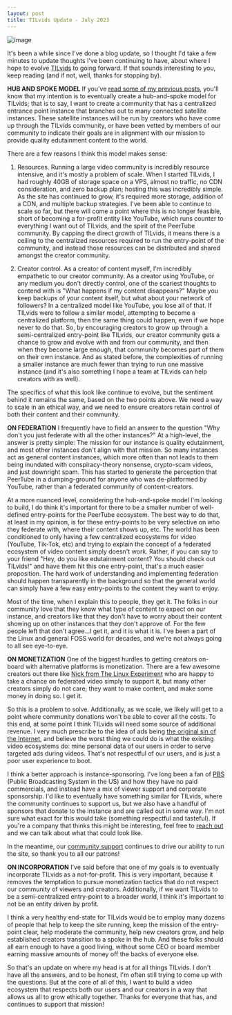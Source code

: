 ```yaml
---
layout: post
title: TILvids Update - July 2023
---
```


![image](https://github.com/TILvids/tilvids.github.io/assets/69435791/3b8f71e9-45a9-4303-ab65-a7e1f9e61e69)

It's been a while since I've done a blog update, so I thought I'd take a few minutes to update thoughts I've been continuing to have, about where I hope to evolve [TILvids](https://www.tilvids.com) to going forward. If that sounds interesting to you, keep reading (and if not, well, thanks for stopping by).

**HUB AND SPOKE MODEL**
If you've [read some of my previous posts](https://blog.tilvids.com/TILvids-Update-May-2021/), you'll know that my intention is to eventually create a hub-and-spoke model for TILvids; that is to say, I want to create a community that has a centralized entrance point instance that branches out to many connected satellite instances. These satellite instances will be run by creators who have come up through the TILvids community, or have been vetted by members of our community to indicate their goals are in alignment with our mission to provide quality edutainment content to the world.

There are a few reasons I think this model makes sense:

1. Resources. Running a large video community is incredibly resource intensive, and it's mostly a problem of scale. When I started TILvids, I had roughly 40GB of storage space on a VPS, almost no traffic, no CDN consideration, and zero backup plan; hosting this was incredibly simple. As the site has continued to grow, it's required more storage, addition of a CDN, and multiple backup strategies. I've been able to continue to scale so far, but there will come a point where this is no longer feasible, short of becoming a for-profit entity like YouTube, which runs counter to everything I want out of TILvids, and the spirit of the PeerTube community. By capping the direct growth of TILvids, it means there is a ceiling to the centralized resources required to run the entry-point of the community, and instead those resources can be distributed and shared amongst the creator community.

2. Creator control. As a creator of content myself, I'm incredibly empathetic to our creator community. As a creator using YouTube, or any medium you don't directly control, one of the scariest thoughts to contend with is "What happens if my content disappears?" Maybe you keep backups of your content itself, but what about your network of followers? In a centralized model like YouTube, you lose all of that. If TILvids were to follow a similar model, attempting to become a centralized platform, then the same thing could happen, even if we hope never to do that. So, by encouraging creators to grow up through a semi-centralized entry-point like TILvids, our creator community gets a chance to grow and evolve with and from our community, and then when they become large enough, that community becomes part of them on their own instance. And as stated before, the complexities of running a smaller instance are much fewer than trying to run one massive instance (and it's also something I hope a team at TILvids can help creators with as well).

The specifics of what this look like continue to evolve, but the sentiment behind it remains the same, based on the two points above. We need a way to scale in an ethical way, and we need to ensure creators retain control of both their content and their community.

**ON FEDERATION**
I frequently have to field an answer to the question "Why don't you just federate with all the other instances?" At a high-level, the answer is pretty simple: The mission for our instance is quality edutainment, and most other instances don't align with that mission. So many instances act as general content instances, which more often than not leads to them being inundated with conspiracy-theory nonsense, crypto-scam videos, and just downright spam. This has started to generate the perception that PeerTube in a dumping-ground for anyone who was de-platformed by YouTube, rather than a federated community of content-creators.

At a more nuanced level, considering the hub-and-spoke model I'm looking to build, I do think it's important for there to be a smaller number of well-defined entry-points for the PeerTube ecosystem. The best way to do that, at least in my opinion, is for these entry-points to be very selective on who they federate with, where their content shows up, etc. The world has been conditioned to only having a few centralized ecosystems for video (YouTube, Tik-Tok, etc) and trying to explain the concept of a federated ecosystem of video content simply doesn't work. Rather, if you can say to your friend "Hey, do you like edutainment content? You should check out TILvids!" and have them hit this one entry-point, that's a much easier proposition. The hard work of understanding and implementing federation should happen transparently in the background so that the general world can simply have a few easy entry-points to the content they want to enjoy.

Most of the time, when I explain this to people, they get it. The folks in our community love that they know what type of content to expect on our instance, and creators like that they don't have to worry about their content showing up on other instances that they don't approve of. For the few people left that don't agree...I get it, and it is what it is. I've been a part of the Linux and general FOSS world for decades, and we're not always going to all see eye-to-eye.

**ON MONETIZATION**
One of the biggest hurdles to getting creators on-board with alternative platforms is monetization. There are a few awesome creators out there like [Nick from The Linux Experiment](https://mstdn.social/@thelinuxEXP@mastodon.social) who are happy to take a chance on federated video simply to support it, but many other creators simply do not care; they want to make content, and make some money in doing so. I get it.

So this is a problem to solve. Additionally, as we scale, we likely will get to a point where community donations won't be able to cover all the costs. To this end, at some point I think TILvids will need some source of additional revenue. I very much prescribe to the idea of ads being [the original sin of the Internet](https://www.theatlantic.com/technology/archive/2014/08/advertising-is-the-internets-original-sin/376041/), and believe the worst thing we could do is what the existing video ecosystems do: mine personal data of our users in order to serve targeted ads during videos. That's not respectful of our users, and is just a poor user experience to boot.

I think a better approach is instance-sponsoring. I've long been a fan of [PBS](https://en.wikipedia.org/wiki/PBS) (Public Broadcasting System in the US) and how they have no paid commercials, and instead have a mix of viewer support and corporate sponsorship. I'd like to eventually have something similar for TILvids, where the community continues to support us, but we also have a handful of sponsors that donate to the instance and are called out in some way. I'm not sure what exact for this would take (something respectful and tasteful). If you're a company that thinks this might be interesting, feel free to [reach out](https://mstdn.social/@tilvids) and we can talk about what that could look like.

In the meantime, our [community support](https://www.patreon.com/tilvids) continues to drive our ability to run the site, so thank you to all our patrons!

**ON INCORPORATION**
I've said before that one of my goals is to eventually incorporate TILvids as a not-for-profit. This is very important, because it removes the temptation to pursue monetization tactics that do not respect our community of viewers and creators. Additionally, if we want TILvids to be a semi-centralized entry-point to a broader world, I think it's important to not be an entity driven by profit.

I think a very healthy end-state for TILvids would be to employ many dozens of people that help to keep the site running, keep the mission of the entry-point clear, help moderate the community, help new creators grow, and help established creators transition to a spoke in the hub. And these folks should all earn enough to have a good living, without some CEO or board member earning massive amounts of money off the backs of everyone else.

So that's an update on where my head is at for all things TILvids. I don't have all the answers, and to be honest, I'm often still trying to come up with the questions. But at the core of all of this, I want to build a video ecosystem that respects both our users and our creators in a way that allows us all to grow ethically together. Thanks for everyone that has, and continues to support that mission!

